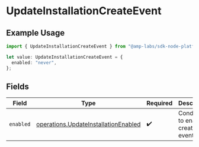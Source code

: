 # UpdateInstallationCreateEvent

## Example Usage

```typescript
import { UpdateInstallationCreateEvent } from "@amp-labs/sdk-node-platform/models/operations";

let value: UpdateInstallationCreateEvent = {
  enabled: "never",
};
```

## Fields

| Field                                                                                        | Type                                                                                         | Required                                                                                     | Description                                                                                  |
| -------------------------------------------------------------------------------------------- | -------------------------------------------------------------------------------------------- | -------------------------------------------------------------------------------------------- | -------------------------------------------------------------------------------------------- |
| `enabled`                                                                                    | [operations.UpdateInstallationEnabled](../../models/operations/updateinstallationenabled.md) | :heavy_check_mark:                                                                           | Conditions to enable create events.                                                          |